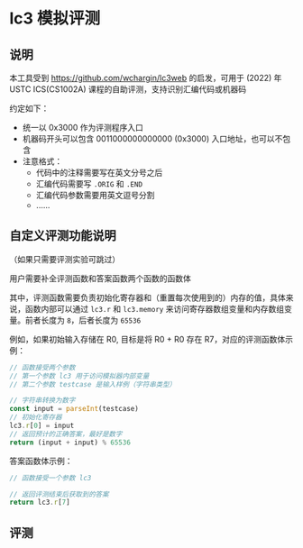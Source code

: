 # lc3 模拟评测

## 说明

本工具受到 <https://github.com/wchargin/lc3web> 的启发，可用于 (2022) 年 USTC ICS(CS1002A) 课程的自助评测，支持识别汇编代码或机器码

约定如下：

- 统一以 0x3000 作为评测程序入口
- 机器码开头可以包含 0011000000000000 (0x3000) 入口地址，也可以不包含
- 注意格式：
  - 代码中的注释需要写在英文分号之后
  - 汇编代码需要写 `.ORIG` 和 `.END`
  - 汇编代码参数需要用英文逗号分割
  - ......

## 自定义评测功能说明

（如果只需要评测实验可跳过）

用户需要补全评测函数和答案函数两个函数的函数体

其中，评测函数需要负责初始化寄存器和（重置每次使用到的）内存的值，具体来说，函数内部可以通过 `lc3.r` 和 `lc3.memory` 来访问寄存器数组变量和内存数组变量。前者长度为 `8`，后者长度为 `65536`

例如，如果初始输入存储在 R0, 目标是将 R0 + R0 存在 R7，对应的评测函数体示例：

```js
// 函数接受两个参数
// 第一个参数 lc3 用于访问模拟器内部变量
// 第二个参数 testcase 是输入样例（字符串类型）

// 字符串转换为数字
const input = parseInt(testcase)
// 初始化寄存器
lc3.r[0] = input
// 返回预计的正确答案，最好是数字
return (input + input) % 65536
```

答案函数体示例：

```js
// 函数接受一个参数 lc3

// 返回评测结束后获取到的答案
return lc3.r[7]
```

## 评测

<Judge />

<script setup>
import Judge from '@theme/Judge.vue'
</script>